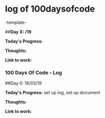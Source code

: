 # log of 100daysofcode



-template-

##**Day X: /19** 

**Today's Progress:** 

**Thoughts:** 

**Link to work:** 


### 100 Days Of Code - Log
##Day 0: 18/03/19


**Today's Progress:** set up log, set up document

**Thoughts:** 

**Link to work:** 


